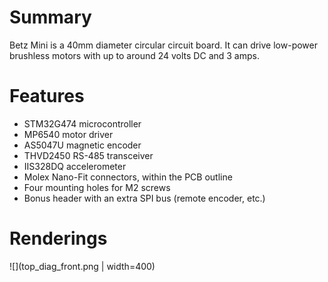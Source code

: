 # Summary

Betz Mini is a 40mm diameter circular circuit board. It can drive low-power
brushless motors with up to around 24 volts DC and 3 amps.

# Features

 * STM32G474 microcontroller
 * MP6540 motor driver
 * AS5047U magnetic encoder
 * THVD2450 RS-485 transceiver
 * IIS328DQ accelerometer
 * Molex Nano-Fit connectors, within the PCB outline
 * Four mounting holes for M2 screws
 * Bonus header with an extra SPI bus (remote encoder, etc.)

# Renderings

![](top_diag_front.png | width=400)
